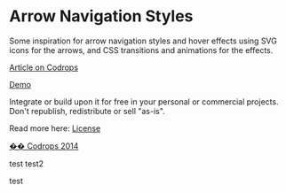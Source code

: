 Arrow Navigation Styles
=========

Some inspiration for arrow navigation styles and hover effects using SVG icons for the arrows, and CSS transitions and animations for the effects. 

[Article on Codrops](http://tympanus.net/codrops/?p=19164)

[Demo](http://tympanus.net/Development/ArrowNavigationStyles/)

Integrate or build upon it for free in your personal or commercial projects. Don't republish, redistribute or sell "as-is". 

Read more here: [License](http://tympanus.net/codrops/licensing/)


[�� Codrops 2014](http://www.codrops.com)

test test2


test